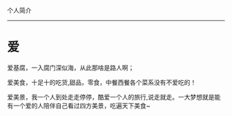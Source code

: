 
<html>
<body>
<h>个人简介</h>
<hr/>
<h1>爱</h1>
<p>
爱基腐，一入腐门深似海，从此那啥是路人啊；
</p>
<p>
爱美食，十足十的吃货,甜品，零食，中餐西餐各个菜系没有不爱吃的！
</p>
<p>
爱美景，我一个人到处走走停停，酷爱一个人的旅行,说走就走。一大梦想就是能有一个爱的人陪伴自己看过四方美景，吃遍天下美食~
</p>

</body>
</html>
